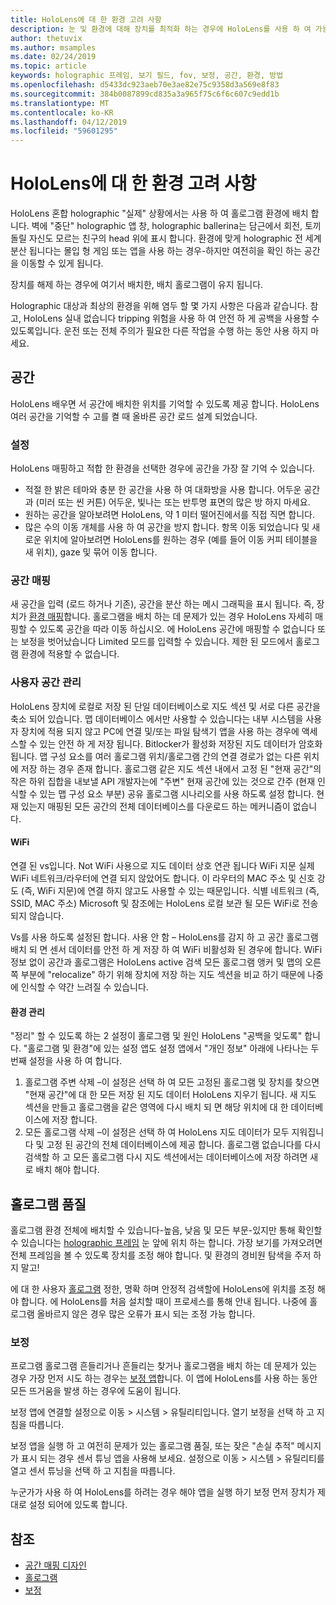 ```yaml
---
title: HoloLens에 대 한 환경 고려 사항
description: 눈 및 환경에 대해 장치를 최적화 하는 경우에 HoloLens를 사용 하 여 가능한 최상의 환경을 가져옵니다.
author: thetuvix
ms.author: msamples
ms.date: 02/24/2019
ms.topic: article
keywords: holographic 프레임, 보기 필드, fov, 보정, 공간, 환경, 방법
ms.openlocfilehash: d5433dc923aeb70e3ae82e75c9358d3a569e8f83
ms.sourcegitcommit: 384b0087899cd835a3a965f75c6f6c607c9edd1b
ms.translationtype: MT
ms.contentlocale: ko-KR
ms.lasthandoff: 04/12/2019
ms.locfileid: "59601295"
---
```

# <a name="environment-considerations-for-hololens"></a>HoloLens에 대 한 환경 고려 사항

HoloLens 혼합 holographic "실제" 상황에서는 사용 하 여 홀로그램 환경에 배치 합니다. 벽에 "중단" holographic 앱 창, holographic ballerina는 담근에서 회전, 토끼 돌릴 자신도 모르는 친구의 head 위에 표시 합니다. 환경에 맞게 holographic 전 세계 분산 됩니다는 몰입 형 게임 또는 앱을 사용 하는 경우-하지만 여전히을 확인 하는 공간을 이동할 수 있게 됩니다.

장치를 해제 하는 경우에 여기서 배치한, 배치 홀로그램이 유지 됩니다. 

Holographic 대상과 최상의 환경을 위해 염두 할 몇 가지 사항은 다음과 같습니다. 참고, HoloLens 실내 없습니다 tripping 위험을 사용 하 여 안전 하 게 공백을 사용할 수 있도록입니다. 운전 또는 전체 주의가 필요한 다른 작업을 수행 하는 동안 사용 하지 마세요.

## <a name="spaces"></a>공간

HoloLens 배우면 서 공간에 배치한 위치를 기억할 수 있도록 제공 합니다. HoloLens 여러 공간을 기억할 수 고를 켤 때 올바른 공간 로드 설계 되었습니다.

### <a name="setting-up"></a>설정

HoloLens 매핑하고 적합 한 환경을 선택한 경우에 공간을 가장 잘 기억 수 있습니다.
* 적절 한 밝은 테마와 충분 한 공간을 사용 하 여 대화방을 사용 합니다. 어두운 공간과 (미러 또는 씬 커튼) 어두운, 빛나는 또는 반투명 표면의 많은 방 하지 마세요.
* 원하는 공간을 알아보려면 HoloLens, 약 1 미터 떨어진에서를 직접 직면 합니다.
* 많은 수의 이동 개체를 사용 하 여 공간을 방지 합니다. 항목 이동 되었습니다 및 새로운 위치에 알아보려면 HoloLens를 원하는 경우 (예를 들어 이동 커피 테이블을 새 위치), gaze 및 묶어 이동 합니다.

### <a name="spatial-mapping"></a>공간 매핑

새 공간을 입력 (로드 하거나 기존), 공간을 분산 하는 메시 그래픽을 표시 됩니다. 즉, 장치가 [환경 매핑](spatial-mapping-design.md)합니다. 홀로그램을 배치 하는 데 문제가 있는 경우 HoloLens 자세히 매핑할 수 있도록 공간을 따라 이동 하십시오. 에 HoloLens 공간에 매핑할 수 없습니다 또는 보정을 벗어났습니다 Limited 모드를 입력할 수 있습니다. 제한 된 모드에서 홀로그램 환경에 적용할 수 없습니다.

### <a name="managing-your-spaces"></a>사용자 공간 관리

HoloLens 장치에 로컬로 저장 된 단일 데이터베이스로 지도 섹션 및 서로 다른 공간을 축소 되어 있습니다.  맵 데이터베이스 에서만 사용할 수 있습니다는 내부 시스템을 사용자 장치에 적용 되지 않고 PC에 연결 및/또는 파일 탐색기 앱을 사용 하는 경우에 액세스할 수 있는 안전 하 게 저장 됩니다.  Bitlocker가 활성화 저장된 지도 데이터가 암호화 됩니다.
맵 구성 요소를 여러 홀로그램 위치/홀로그램 간의 연결 경로가 없는 다른 위치에 저장 하는 경우 존재 합니다.  홀로그램 같은 지도 섹션 내에서 고정 된 "현재 공간"의 작은 하위 집합을 내보낼 API 개발자는에 "주변" 현재 공간에 있는 것으로 간주 (현재 인식할 수 있는 맵 구성 요소 부분) 공유 홀로그램 시나리오를 사용 하도록 설정 합니다.  현재 있는지 매핑된 모든 공간의 전체 데이터베이스를 다운로드 하는 메커니즘이 없습니다.

#### <a name="wifi"></a>WiFi
연결 된 vs입니다. Not WiFi 사용으로 지도 데이터 상호 연관 됩니다 WiFi 지문 실제 WiFi 네트워크/라우터에 연결 되지 않았어도 합니다.  이 라우터의 MAC 주소 및 신호 강도 (즉, WiFi 지문)에 연결 하지 않고도 사용할 수 있는 때문입니다.  식별 네트워크 (즉, SSID, MAC 주소) Microsoft 및 참조에는 HoloLens 로컬 보관 될 모든 WiFi로 전송 되지 않습니다.

Vs를 사용 하도록 설정된 합니다. 사용 안 함 – HoloLens를 감지 하 고 공간 홀로그램 배치 되 면 센서 데이터를 안전 하 게 저장 하 여 WiFi 비활성화 된 경우에 합니다.  WiFi 정보 없이 공간과 홀로그램은 HoloLens active 검색 모든 홀로그램 앵커 및 맵의 오른쪽 부분에 "relocalize" 하기 위해 장치에 저장 하는 지도 섹션을 비교 하기 때문에 나중에 인식할 수 약간 느려질 수 있습니다.

#### <a name="environment-management"></a>환경 관리
"정리" 할 수 있도록 하는 2 설정이 홀로그램 및 원인 HoloLens "공백을 잊도록" 합니다.  "홀로그램 및 환경"에 있는 설정 앱도 설정 앱에서 "개인 정보" 아래에 나타나는 두 번째 설정을 사용 하 여 합니다.
1.  홀로그램 주변 삭제 –이 설정은 선택 하 여 모든 고정된 홀로그램 및 장치를 찾으면 "현재 공간"에 대 한 모든 저장 된 지도 데이터 HoloLens 지우기 됩니다.  새 지도 섹션을 만들고 홀로그램을 같은 영역에 다시 배치 되 면 해당 위치에 대 한 데이터베이스에 저장 합니다.
2.  모든 홀로그램 삭제 –이 설정은 선택 하 여 HoloLens 지도 데이터가 모두 지워집니다 및 고정 된 공간의 전체 데이터베이스에 제공 합니다.  홀로그램 없습니다를 다시 검색할 하 고 모든 홀로그램 다시 지도 섹션에서는 데이터베이스에 저장 하려면 새로 배치 해야 합니다.


## <a name="hologram-quality"></a>홀로그램 품질

홀로그램 환경 전체에 배치할 수 있습니다-높음, 낮음 및 모든 부문-있지만 통해 확인할 수 있습니다는 [holographic 프레임](holographic-frame.md) 눈 앞에 위치 하는 합니다. 가장 보기를 가져오려면 전체 프레임을 볼 수 있도록 장치를 조정 해야 합니다. 및 환경의 경비원 탐색을 주저 하지 말고!

에 대 한 사용자 [홀로그램](hologram.md) 정한, 명확 하며 안정적 검색할에 HoloLens에 위치를 조정 해야 합니다. 에 HoloLens를 처음 설치할 때이 프로세스를 통해 안내 됩니다. 나중에 홀로그램 올바르지 않은 경우 많은 오류가 표시 되는 조정 가능 합니다.

### <a name="calibration"></a>보정

프로그램 홀로그램 흔들리거나 흔들리는 찾거나 홀로그램을 배치 하는 데 문제가 있는 경우 가장 먼저 시도 하는 경우는 [보정 앱](calibration.md)합니다. 이 앱에 HoloLens를 사용 하는 동안 모든 뜨거움을 발생 하는 경우에 도움이 됩니다.

보정 앱에 연결할 설정으로 이동 > 시스템 > 유틸리티입니다. 열기 보정을 선택 하 고 지침을 따릅니다.

보정 앱을 실행 하 고 여전히 문제가 있는 홀로그램 품질, 또는 잦은 "손실 추적" 메시지가 표시 되는 경우 센서 튜닝 앱을 사용해 보세요. 설정으로 이동 > 시스템 > 유틸리티를 열고 센서 튜닝을 선택 하 고 지침을 따릅니다.

누군가가 사용 하 여 HoloLens를 하려는 경우 해야 앱을 실행 하기 보정 먼저 장치가 제대로 설정 되어에 있도록 합니다.

## <a name="see-also"></a>참조
* [공간 매핑 디자인](spatial-mapping-design.md)
* [홀로그램](hologram.md)
* [보정](calibration.md)

